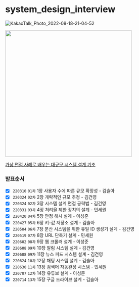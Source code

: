 # system_design_interview

![KakaoTalk_Photo_2022-08-18-21-04-52](https://user-images.githubusercontent.com/20595690/185390712-7c7c2797-0990-42b6-a24e-799bc05186f5.jpeg)

<img src="http://image.yes24.com/goods/102819435/XL" height=400>

[가상 면접 사례로 배우는 대규모 시스템 설계 기초](http://www.yes24.com/Product/Goods/102819435)

### 발표순서
- [x] `220310` `01차` 1장 사용자 수에 따른 규모 확장성 - 김슬아
- [x] `220324` `02차` 2장 개략적인 규모 추정 - 김건영
- [x] `220324` `02차` 3장 시스템 설계 면접 공략법 - 김건영
- [x] `220331` `03차` 4장 처리율 제한 장치의 설계 - 민세원
- [x] `220420` `04차` 5장 안정 해시 설계 - 이성준
- [x] `220427` `05차` 6장 키-값 저장소 설계 - 김슬아
- [x] `220504` `06차` 7장 분산 시스템을 위한 유일 ID 생성기 설계 - 김건영
- [x] `220519` `07차` 8장 URL 단축기 설계 - 민세원 
- [x] `220602` `08차` 9장 웹 크롤러 설계 - 이성준
- [x] `220608` `09차` 10장 알림 시스템 설계 - 김건영
- [x] `220608` `09차` 11장 뉴스 피드 시스템 설계 - 김건영
- [x] `220624` `10차` 12장 채팅 시스템 설계 - 김슬아
- [x] `220630` `11차` 13장 검색어 자동완성 시스템 - 민세원
- [x] `220707` `12차` 14장 유튜브 설계 - 이성준
- [x] `220714` `13차` 15장 구글 드라이브 설계 - 김슬아
